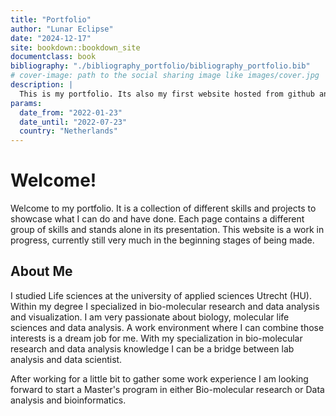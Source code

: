 ```yaml
--- 
title: "Portfolio"
author: "Lunar Eclipse"
date: "2024-12-17"
site: bookdown::bookdown_site
documentclass: book
bibliography: "./bibliography_portfolio/bibliography_portfolio.bib"
# cover-image: path to the social sharing image like images/cover.jpg
description: |
  This is my portfolio. Its also my first website hosted from github and netlify. I hope you enjoy!
params:
  date_from: "2022-01-23"
  date_until: "2022-07-23"
  country: "Netherlands"
---
```


# Welcome!

Welcome to my portfolio. It is a collection of different skills and projects to showcase what I can do and have done. Each page contains a different group of skills and stands alone in its presentation. This website is a work in progress, currently still very much in the beginning stages of being made.

## About Me

I studied Life sciences at the university of applied sciences Utrecht (HU). Within my degree I specialized in bio-molecular research and data analysis and visualization. I am very passionate about biology, molecular life sciences and data analysis. A work environment where I can combine those interests is a dream job for
me. With my specialization in bio-molecular research and data analysis knowledge I can be a bridge between lab analysis and data scientist. 

After working for a little bit to gather some work experience I am looking forward to start a Master's program in either Bio-molecular research or Data analysis and bioinformatics. 
